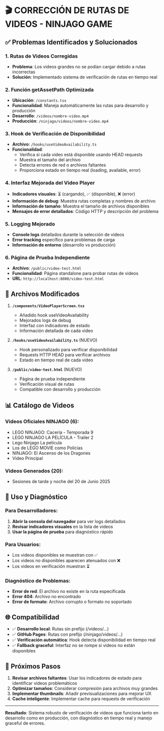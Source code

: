 # 🎬 CORRECCIÓN DE RUTAS DE VIDEOS - NINJAGO GAME

## ✅ Problemas Identificados y Solucionados

### 1. **Rutas de Videos Corregidas**
- **Problema**: Los videos grandes no se podían cargar debido a rutas incorrectas
- **Solución**: Implementado sistema de verificación de rutas en tiempo real

### 2. **Función getAssetPath Optimizada**
- **Ubicación**: `/constants.tsx`
- **Funcionalidad**: Maneja automáticamente las rutas para desarrollo y producción
- **Desarrollo**: `/videos/nombre-video.mp4`
- **Producción**: `/ninjago/videos/nombre-video.mp4`

### 3. **Hook de Verificación de Disponibilidad**
- **Archivo**: `/hooks/useVideoAvailability.ts`
- **Funcionalidad**: 
  - Verifica si cada video está disponible usando HEAD requests
  - Muestra el tamaño del archivo
  - Detecta errores de red o archivos faltantes
  - Proporciona estado en tiempo real (loading, available, error)

### 4. **Interfaz Mejorada del Video Player**
- **Indicadores visuales**: ⏳ (cargando), ✅ (disponible), ❌ (error)
- **Información de debug**: Muestra rutas completas y nombres de archivo
- **Información de tamaño**: Muestra el tamaño de archivos disponibles
- **Mensajes de error detallados**: Código HTTP y descripción del problema

### 5. **Logging Mejorado**
- **Console logs** detallados durante la selección de videos
- **Error tracking** específico para problemas de carga
- **Información de entorno** (desarrollo vs producción)

### 6. **Página de Prueba Independiente**
- **Archivo**: `/public/video-test.html`
- **Funcionalidad**: Página standalone para probar rutas de videos
- **URL**: `http://localhost:8080/video-test.html`

## 🔧 Archivos Modificados

1. **`/components/VideoPlayerScreen.tsx`**
   - Añadido hook useVideoAvailability
   - Mejorados logs de debug
   - Interfaz con indicadores de estado
   - Información detallada de cada video

2. **`/hooks/useVideoAvailability.ts`** (NUEVO)
   - Hook personalizado para verificar disponibilidad
   - Requests HTTP HEAD para verificar archivos
   - Estado en tiempo real de cada video

3. **`/public/video-test.html`** (NUEVO)
   - Página de prueba independiente
   - Verificación visual de rutas
   - Compatible con desarrollo y producción

## 📊 Catálogo de Videos

### Videos Oficiales NINJAGO (6):
- LEGO NINJAGO: Cacería - Temporada 9
- LEGO NINJAGO LA PELÍCULA - Trailer 2  
- Lego Ninjago La película
- Los de LEGO MOVIE como Polícias
- NINJAGO: El Ascenso de los Dragones
- Video Principal

### Videos Generados (20):
- Sesiones de tarde y noche del 20 de Junio 2025

## 🚀 Uso y Diagnóstico

### Para Desarrolladores:
1. **Abrir la consola del navegador** para ver logs detallados
2. **Revisar indicadores visuales** en la lista de videos
3. **Usar la página de prueba** para diagnóstico rápido

### Para Usuarios:
- Los videos disponibles se muestran con ✅
- Los videos no disponibles aparecen atenuados con ❌
- Los videos en verificación muestran ⏳

### Diagnóstico de Problemas:
- **Error de red**: El archivo no existe en la ruta especificada
- **Error 404**: Archivo no encontrado
- **Error de formato**: Archivo corrupto o formato no soportado

## 🌐 Compatibilidad

- ✅ **Desarrollo local**: Rutas sin prefijo (/videos/...)
- ✅ **GitHub Pages**: Rutas con prefijo (/ninjago/videos/...)
- ✅ **Verificación automática**: Hook detecta disponibilidad en tiempo real
- ✅ **Fallback graceful**: Interfaz no se rompe si videos no están disponibles

## 🎯 Próximos Pasos

1. **Revisar archivos faltantes**: Usar los indicadores de estado para identificar videos problemáticos
2. **Optimizar tamaños**: Considerar compresión para archivos muy grandes
3. **Implementar thumbnails**: Añadir previsualizaciones para mejorar UX
4. **Cache inteligente**: Implementar cache para requests de verificación

---

**Resultado**: Sistema robusto de verificación de videos que funciona tanto en desarrollo como en producción, con diagnóstico en tiempo real y manejo graceful de errores.
